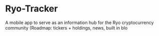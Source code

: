 # Ryo-Tracker
A mobile app to serve as an information hub for the Ryo cryptocurrency community (Roadmap: tickers + holdings, news, built in blo